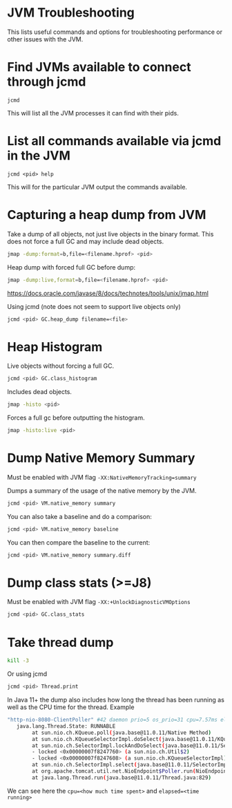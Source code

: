 # JVM Troubleshooting

This lists useful commands and options for troubleshooting performance or other
issues with the JVM.

# Find JVMs available to connect through jcmd

`jcmd`

This will list all the JVM processes it can find with their pids.

# List all commands available via jcmd in the JVM

`jcmd <pid> help`

This will for the particular JVM output the commands available.

# Capturing a heap dump from JVM

Take a dump of all objects, not just live objects in the binary format.  This does not force a full GC and may include dead objects.

```bash
jmap -dump:format=b,file=<filename.hprof> <pid> 
```

Heap dump with forced full GC before dump:

```bash
jmap -dump:live,format=b,file=<filename.hprof> <pid> 
```

<https://docs.oracle.com/javase/8/docs/technotes/tools/unix/jmap.html>

Using jcmd (note does not seem to support live objects only)

```bash
jcmd <pid> GC.heap_dump filename=<file>
```

# Heap Histogram

Live objects without forcing a full GC.

```bash
jcmd <pid> GC.class_histogram
```

Includes dead objects.

```bash
jmap -histo <pid>
```

Forces a full gc before outputting the histogram.

```bash
jmap -histo:live <pid>
```

# Dump Native Memory Summary

Must be enabled with JVM flag `-XX:NativeMemoryTracking=summary`

Dumps a summary of the usage of the native memory by the JVM.

```bash
jcmd <pid> VM.native_memory summary
```

You can also take a baseline and do a comparison:

```bash
jcmd <pid> VM.native_memory baseline
```

You can then compare the baseline to the current:

```bash
jcmd <pid> VM.native_memory summary.diff
```

# Dump class stats (>=J8)

Must be enabled with JVM flag `-XX:+UnlockDiagnosticVMOptions`

```bash
jcmd <pid> GC.class_stats
```

# Take thread dump

```bash
kill -3
```

Or using jcmd

```bash
jcmd <pid> Thread.print
```

In Java 11+ the dump also includes how long the thread has been running as well as the CPU time for the thread.
Example

```bash
"http-nio-8080-ClientPoller" #42 daemon prio=5 os_prio=31 cpu=7.57ms elapsed=102.11s tid=0x00007f7bfc97d800 nid=0x14103 runnable  [0x000070000da89000]                              │
   java.lang.Thread.State: RUNNABLE                                                                                                                                                 │
        at sun.nio.ch.KQueue.poll(java.base@11.0.11/Native Method)                                                                                                                  │
        at sun.nio.ch.KQueueSelectorImpl.doSelect(java.base@11.0.11/KQueueSelectorImpl.java:122)                                                                                    │
        at sun.nio.ch.SelectorImpl.lockAndDoSelect(java.base@11.0.11/SelectorImpl.java:124)                                                                                         │
        - locked <0x00000007f8247760> (a sun.nio.ch.Util$2)                                                                                                                         │
        - locked <0x00000007f8247608> (a sun.nio.ch.KQueueSelectorImpl)                                                                                                             │
        at sun.nio.ch.SelectorImpl.select(java.base@11.0.11/SelectorImpl.java:136)                                                                                                  │
        at org.apache.tomcat.util.net.NioEndpoint$Poller.run(NioEndpoint.java:709)                                                                                                  │
        at java.lang.Thread.run(java.base@11.0.11/Thread.java:829)
```

We can see here the `cpu=<how much time spent>` and `elapsed=<time running>`

